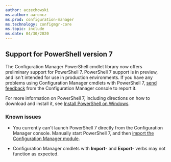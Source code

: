 ```yaml
---
author: aczechowski
ms.author: aaroncz
ms.prod: configuration-manager
ms.technology: configmgr-core
ms.topic: include
ms.date: 04/30/2020
---
```


## <a name="bkmk_pwsh7"></a> Support for PowerShell version 7

<!--6023299-->

The Configuration Manager PowerShell cmdlet library now offers preliminary support for PowerShell 7. PowerShell 7 support is in preview, and isn't intended for use in production environments. If you have any problems using Configuration Manager cmdlets with PowerShell 7, [send feedback](../../technical-preview-2003.md#bkmk_feedback) from the Configuration Manager console to report it.

For more information on PowerShell 7, including directions on how to download and install it, see [Install PowerShell on Windows](https://docs.microsoft.com/powershell/scripting/install/installing-powershell-core-on-windows?view=powershell-7).

### Known issues

- You currently can't launch PowerShell 7 directly from the Configuration Manager console. Manually start PowerShell 7, and then [import the Configuration Manager module](https://docs.microsoft.com/powershell/sccm/overview?view=sccm-ps#import-the-configuration-manager-powershell-module).

- Configuration Manager cmdlets with **Import-** and **Export-** verbs may not function as expected.
